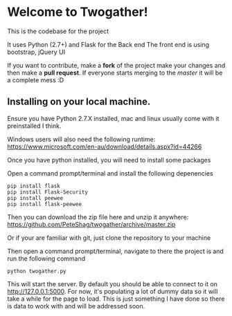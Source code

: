 Welcome to Twogather!
===================

This is the codebase for the project

It uses Python (2.7+) and Flask for the Back end
The front end is using bootstrap, jQuery UI

If you want to contribute, make a **fork** of the project make your changes and then make a **pull request**. If everyone starts merging to the *master* it will be a complete mess :D


Installing on your local machine.
---------------------------------

Ensure you have Python 2.7.X installed, mac and linux usually come with it preinstalled I think.

Windows users will also need the following runtime: https://www.microsoft.com/en-au/download/details.aspx?id=44266

Once you have python installed, you will need to install some packages

Open a command prompt/terminal and install the following depenencies

    pip install flask
    pip install Flask-Security
    pip install peewee
    pip install flask-peewee

Then you can download the zip file here and unzip it anywhere: https://github.com/PeteShag/twogather/archive/master.zip

Or if your are familiar with git, just clone the repository to your machine

Then open a command prompt/terminal, navigate to there the project is
and run the following command

    python twogather.py
  
  This will start the server. By default you should be able to connect to it on http://127.0.0.1:5000. For now, it's populating a lot of dummy data so it will take a while for the page to load. This is just something I have done so there is data to work with and will be addressed soon.
